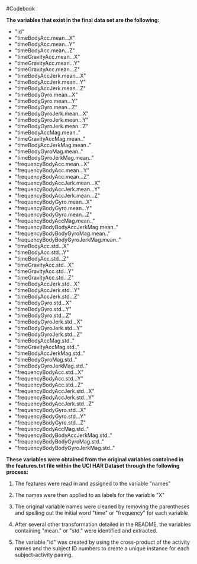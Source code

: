 #Codebook

**The variables that exist in the final data set are the following:**

* "id"
* "timeBodyAcc.mean...X"               
* "timeBodyAcc.mean...Y"                
* "timeBodyAcc.mean...Z"               
* "timeGravityAcc.mean...X"             
* "timeGravityAcc.mean...Y"            
* "timeGravityAcc.mean...Z"             
* "timeBodyAccJerk.mean...X"           
* "timeBodyAccJerk.mean...Y"            
* "timeBodyAccJerk.mean...Z"           
* "timeBodyGyro.mean...X"               
* "timeBodyGyro.mean...Y"              
* "timeBodyGyro.mean...Z"               
* "timeBodyGyroJerk.mean...X"          
* "timeBodyGyroJerk.mean...Y"           
* "timeBodyGyroJerk.mean...Z"          
* "timeBodyAccMag.mean.."               
* "timeGravityAccMag.mean.."           
* "timeBodyAccJerkMag.mean.."           
* "timeBodyGyroMag.mean.."             
* "timeBodyGyroJerkMag.mean.."          
* "frequencyBodyAcc.mean...X"          
* "frequencyBodyAcc.mean...Y"           
* "frequencyBodyAcc.mean...Z"          
* "frequencyBodyAccJerk.mean...X"       
* "frequencyBodyAccJerk.mean...Y"      
* "frequencyBodyAccJerk.mean...Z"       
* "frequencyBodyGyro.mean...X"         
* "frequencyBodyGyro.mean...Y"          
* "frequencyBodyGyro.mean...Z"         
* "frequencyBodyAccMag.mean.."          
* "frequencyBodyBodyAccJerkMag.mean.." 
* "frequencyBodyBodyGyroMag.mean.."     
* "frequencyBodyBodyGyroJerkMag.mean.."
* "timeBodyAcc.std...X"                 
* "timeBodyAcc.std...Y"                
* "timeBodyAcc.std...Z"                 
* "timeGravityAcc.std...X"             
* "timeGravityAcc.std...Y"              
* "timeGravityAcc.std...Z"             
* "timeBodyAccJerk.std...X"             
* "timeBodyAccJerk.std...Y"            
* "timeBodyAccJerk.std...Z"             
* "timeBodyGyro.std...X"               
* "timeBodyGyro.std...Y"                
* "timeBodyGyro.std...Z"               
* "timeBodyGyroJerk.std...X"            
* "timeBodyGyroJerk.std...Y"           
* "timeBodyGyroJerk.std...Z"            
* "timeBodyAccMag.std.."               
* "timeGravityAccMag.std.."             
* "timeBodyAccJerkMag.std.."           
* "timeBodyGyroMag.std.."               
* "timeBodyGyroJerkMag.std.."          
* "frequencyBodyAcc.std...X"            
* "frequencyBodyAcc.std...Y"           
* "frequencyBodyAcc.std...Z"            
* "frequencyBodyAccJerk.std...X"       
* "frequencyBodyAccJerk.std...Y"        
* "frequencyBodyAccJerk.std...Z"       
* "frequencyBodyGyro.std...X"           
* "frequencyBodyGyro.std...Y"          
* "frequencyBodyGyro.std...Z"           
* "frequencyBodyAccMag.std.."          
* "frequencyBodyBodyAccJerkMag.std.."   
* "frequencyBodyBodyGyroMag.std.."     
* "frequencyBodyBodyGyroJerkMag.std.." 


**These variables were obtained from the original variables contained in the features.txt file within the UCI HAR Dataset through the following process:**

1. The features were read in and assigned to the variable "names"

2. The names were then applied to as labels for the variable "X"

3. The original variable names were cleaned by removing the parentheses and spelling out the initial word "time" or "frequency" for each variable

4. After several other transformation detailed in the README, the variables containing "mean." or "std." were identified and extracted.

5. The variable "id" was created by using the cross-product of the activity names and the subject ID numbers to create a unique instance for each subject-activity pairing.
 